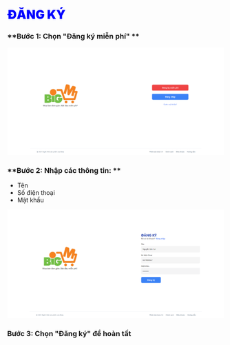 # <span style= "color: blue; font-weight:900;"> ĐĂNG KÝ </span>

### **Bước 1: Chọn "Đăng ký miễn phí" **

![](../images/authh/home.png)

### **Bước 2: Nhập các thông tin: **

- Tên
- Số điện thoại
- Mật khẩu 

![](../images/authh/register.png)

### **Bước 3: Chọn "Đăng ký" để hoàn tất**